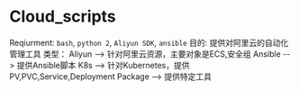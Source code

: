 # Cloud_scripts
Reqiurment: `bash`, `python 2`, `Aliyun SDK`, `ansible`
目的: 提供对阿里云的自动化管理工具
类型： Aliyun  --> 针对阿里云资源，主要对象是ECS,安全组
       Ansible --> 提供Ansible脚本
       K8s     --> 针对Kubernetes，提供PV,PVC,Service,Deployment
       Package --> 提供特定工具
